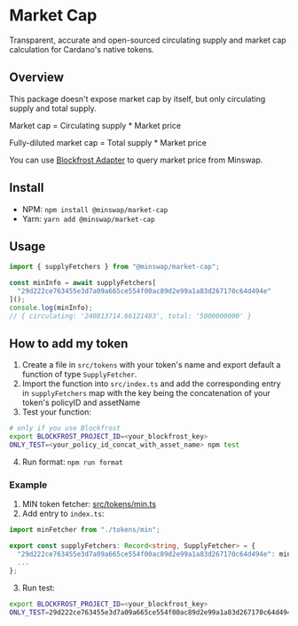 # Market Cap

Transparent, accurate and open-sourced circulating supply and market cap calculation for Cardano's native tokens.

## Overview

This package doesn't expose market cap by itself, but only circulating supply and total supply.

Market cap = Circulating supply \* Market price

Fully-diluted market cap = Total supply \* Market price

You can use [Blockfrost Adapter](https://github.com/minswap/blockfrost-adapter) to query market price from Minswap.

## Install

- NPM: `npm install @minswap/market-cap`
- Yarn: `yarn add @minswap/market-cap`

## Usage

```ts
import { supplyFetchers } from "@minswap/market-cap";

const minInfo = await supplyFetchers[
  "29d222ce763455e3d7a09a665ce554f00ac89d2e99a1a83d267170c64d494e"
]();
console.log(minInfo);
// { circulating: '240813714.66121483', total: '5000000000' }
```

## How to add my token

1. Create a file in `src/tokens` with your token's name and export default a function of type `SupplyFetcher`.
2. Import the function into `src/index.ts` and add the corresponding entry in `supplyFetchers` map with the key being the concatenation of your token's policyID and assetName
3. Test your function:

```bash
# only if you use Blockfrost
export BLOCKFROST_PROJECT_ID=<your_blockfrost_key>
ONLY_TEST=<your_policy_id_concat_with_asset_name> npm test
```

4. Run format: `npm run format`

### Example

1. MIN token fetcher: [src/tokens/min.ts](src/tokens/min.ts)
2. Add entry to `index.ts`:

```ts
import minFetcher from "./tokens/min";

export const supplyFetchers: Record<string, SupplyFetcher> = {
  "29d222ce763455e3d7a09a665ce554f00ac89d2e99a1a83d267170c64d494e": minFetcher,
  ...
};
```

3. Run test:

```bash
export BLOCKFROST_PROJECT_ID=<your_blockfrost_key>
ONLY_TEST=29d222ce763455e3d7a09a665ce554f00ac89d2e99a1a83d267170c64d494e npm test
```

